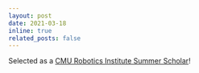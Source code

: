 ```yaml
---
layout: post
date: 2021-03-18
inline: true
related_posts: false
---
```


Selected as a <a href="https://riss.ri.cmu.edu/">CMU Robotics Institute Summer Scholar</a>!
